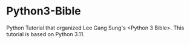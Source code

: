 # Python3-Bible
Python Tutorial that organized Lee Gang Sung's &lt;Python 3 Bible>.
This tutorial is based on Python 3.11.

